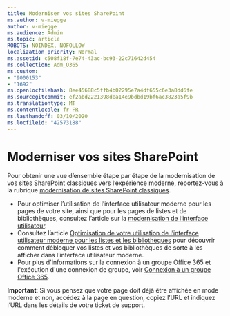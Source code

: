 ```yaml
---
title: Moderniser vos sites SharePoint
ms.author: v-miegge
author: v-miegge
ms.audience: Admin
ms.topic: article
ROBOTS: NOINDEX, NOFOLLOW
localization_priority: Normal
ms.assetid: c508f18f-7e74-43ac-bc93-22c71642d454
ms.collection: Adm_O365
ms.custom:
- "9000153"
- "1692"
ms.openlocfilehash: 8ee45688c5ffb4b02295e7a4df655c6e3a8dd6fe
ms.sourcegitcommit: ef2abd2221398dea14e9bdbd19bf6ac3823a5f9b
ms.translationtype: MT
ms.contentlocale: fr-FR
ms.lasthandoff: 03/10/2020
ms.locfileid: "42573188"
---
```

# <a name="modernize-your-sharepoint-sites"></a>Moderniser vos sites SharePoint

Pour obtenir une vue d’ensemble étape par étape de la modernisation de vos sites SharePoint classiques vers l’expérience moderne, reportez-vous à la rubrique [modernisation de sites SharePoint classiques](https://docs.microsoft.com/sharepoint/dev/transform/modernize-classic-sites).

* Pour optimiser l’utilisation de l’interface utilisateur moderne pour les pages de votre site, ainsi que pour les pages de listes et de bibliothèques, consultez l’article sur la [modernisation de l’interface utilisateur](https://docs.microsoft.com/sharepoint/dev/transform/modernize-userinterface).
* Consultez l’article [Optimisation de votre utilisation de l’interface utilisateur moderne pour les listes et les bibliothèques](https://docs.microsoft.com/sharepoint/dev/transform/modernize-userinterface-lists-and-libraries) pour découvrir comment débloquer vos listes et vos bibliothèques de sorte à les afficher dans l’interface utilisateur moderne.
* Pour plus d'informations sur la connexion à un groupe Office 365 et l'exécution d'une connexion de groupe, voir [Connexion à un groupe Office 365](https://docs.microsoft.com/sharepoint/dev/transform/modernize-connect-to-office365-group).

**Important**: Si vous pensez que votre page doit déjà être affichée en mode moderne et non, accédez à la page en question, copiez l’URL et indiquez l’URL dans les détails de votre ticket de support.
